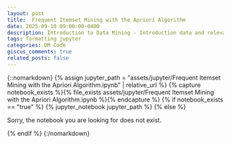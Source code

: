 ```yaml
---
layout: post
title: 	Frequent Itemset Mining with the Apriori Algorithm
date: 2025-09-10 09:00:00-0400
description: Introduction to Data Mining - Introduction data and relevant Python libraries a blog post with jupyter notebook
tags: formatting jupyter
categories: DM Code
giscus_comments: true
related_posts: false
---
```


{::nomarkdown}
{% assign jupyter_path = "assets/jupyter/Frequent Itemset Mining with the Apriori Algorithm.ipynb" | relative_url %}
{% capture notebook_exists %}{% file_exists assets/jupyter/Frequent Itemset Mining with the Apriori Algorithm.ipynb %}{% endcapture %}
{% if notebook_exists == "true" %}
{% jupyter_notebook jupyter_path %}
{% else %}

<p>Sorry, the notebook you are looking for does not exist.</p>
{% endif %}
{:/nomarkdown}

